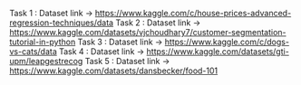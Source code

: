 Task 1 : Dataset link -> https://www.kaggle.com/c/house-prices-advanced-regression-techniques/data
Task 2 : Dataset link -> https://www.kaggle.com/datasets/vjchoudhary7/customer-segmentation-tutorial-in-python
Task 3 : Dataset link -> https://www.kaggle.com/c/dogs-vs-cats/data
Task 4 : Dataset link -> https://www.kaggle.com/datasets/gti-upm/leapgestrecog
Task 5 : Dataset link -> https://www.kaggle.com/datasets/dansbecker/food-101
